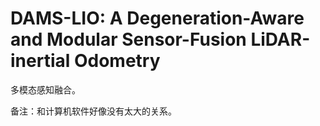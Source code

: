 # DAMS-LIO: A Degeneration-Aware and Modular Sensor-Fusion LiDAR-inertial Odometry

多模态感知融合。

备注：和计算机软件好像没有太大的关系。
